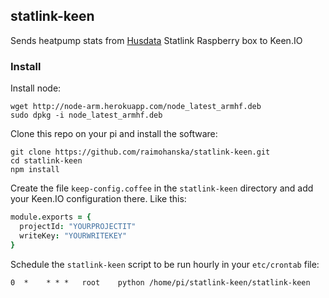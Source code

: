 ## statlink-keen

Sends heatpump stats from [Husdata](http://husdata.se/) Statlink Raspberry box to Keen.IO

### Install

Install node:

    wget http://node-arm.herokuapp.com/node_latest_armhf.deb
    sudo dpkg -i node_latest_armhf.deb

Clone this repo on your pi and install the software:

    git clone https://github.com/raimohanska/statlink-keen.git
    cd statlink-keen
    npm install

Create the file `keep-config.coffee` in the `statlink-keen` directory and add your Keen.IO configuration there. Like this:

```coffeescript
module.exports = {
  projectId: "YOURPROJECTIT"
  writeKey: "YOURWRITEKEY"
}
```

Schedule the `statlink-keen` script to be run hourly in your `etc/crontab` file:

    0  *    * * *   root    python /home/pi/statlink-keen/statlink-keen
